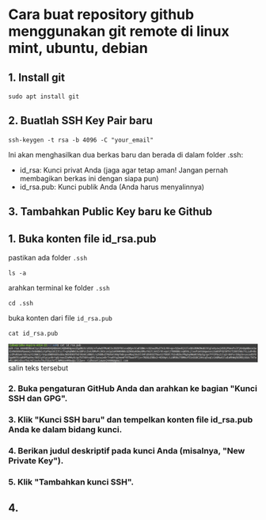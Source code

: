 # Cara buat repository github menggunakan git remote di linux mint, ubuntu, debian

## 1. Install git
```
sudo apt install git
```

## 2. Buatlah SSH Key Pair baru
```
ssh-keygen -t rsa -b 4096 -C "your_email"
```

Ini akan menghasilkan dua berkas baru dan berada di dalam folder .ssh:

- id_rsa: Kunci privat Anda (jaga agar tetap aman! Jangan pernah membagikan berkas ini dengan siapa pun)
- id_rsa.pub: Kunci publik Anda (Anda harus menyalinnya)

## 3. Tambahkan Public Key baru ke Github
## 1. Buka konten file id_rsa.pub
pastikan ada folder `.ssh`
```
ls -a
```
arahkan terminal ke folder `.ssh`
```
cd .ssh
```
buka konten dari file `id_rsa.pub`
```
cat id_rsa.pub
```
![gambar isi dari file id_rsa.pub](img/rsa.png)
salin teks tersebut
### 2. Buka pengaturan GitHub Anda dan arahkan ke bagian "Kunci SSH dan GPG".
### 3. Klik "Kunci SSH baru" dan tempelkan konten file id_rsa.pub Anda ke dalam bidang kunci.
### 4. Berikan judul deskriptif pada kunci Anda (misalnya, "New Private Key").
### 5. Klik "Tambahkan kunci SSH".

## 4. 